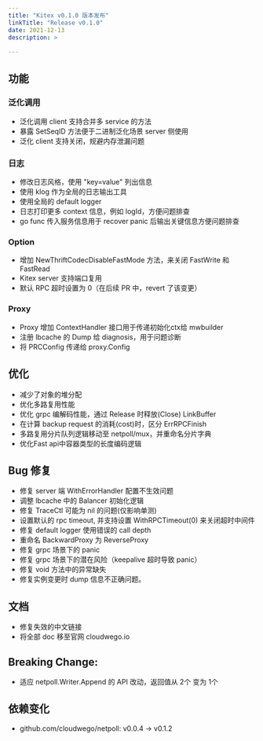 ```yaml
---
title: "Kitex v0.1.0 版本发布"
linkTitle: "Release v0.1.0"
date: 2021-12-13
description: >
  
---
```


## 功能  

### 泛化调用  

* 泛化调用 client 支持合并多 service 的方法  
* 暴露 SetSeqID 方法便于二进制泛化场景 server 侧使用  
* 泛化 client 支持关闭，规避内存泄漏问题  

### 日志  

* 修改日志风格，使用 "key=value" 列出信息  
* 使用 klog 作为全局的日志输出工具  
* 使用全局的 default logger  
* 日志打印更多 context 信息，例如 logId，方便问题排查  
* go func 传入服务信息用于 recover panic 后输出关键信息方便问题排查  

### Option  

* 增加 NewThriftCodecDisableFastMode 方法，来关闭 FastWrite 和 FastRead  
* Kitex server 支持端口复用  
* 默认 RPC 超时设置为 0（在后续 PR 中，revert 了该变更）  

### Proxy  

* Proxy 增加 ContextHandler 接口用于传递初始化ctx给 mwbuilder  
* 注册 lbcache 的 Dump 给 diagnosis，用于问题诊断  
* 将 PRCConfig 传递给 proxy.Config  

## 优化  

* 减少了对象的堆分配
* 优化多路复用性能
* 优化 grpc 编解码性能，通过 Release 时释放(Close) LinkBuffer
* 在计算 backup request 的消耗(cost)时，区分 ErrRPCFinish
* 多路复用分片队列逻辑移动至 netpoll/mux，并重命名分片字典
* 优化Fast api中容器类型的长度编码逻辑  

## Bug 修复  

* 修复 server 端 WithErrorHandler 配置不生效问题  
* 调整 lbcache 中的 Balancer 初始化逻辑
* 修复 TraceCtl 可能为 nil 的问题(仅影响单测)
* 设置默认的 rpc timeout, 并支持设置 WithRPCTimeout(0) 来关闭超时中间件
* 修复 default logger 使用错误的 call depth
* 重命名 BackwardProxy 为 ReverseProxy
* 修复 grpc 场景下的 panic
* 修复 grpc 场景下的潜在风险（keepalive 超时导致 panic）
* 修复 void 方法中的异常缺失
* 修复实例变更时 dump 信息不正确问题。  

## 文档

* 修复失效的中文链接
* 将全部 doc 移至官网 cloudwego.io  

## Breaking Change:

* 适应 netpoll.Writer.Append 的 API 改动，返回值从 2个 变为 1个  

## 依赖变化  

* github.com/cloudwego/netpoll: v0.0.4 -> v0.1.2

